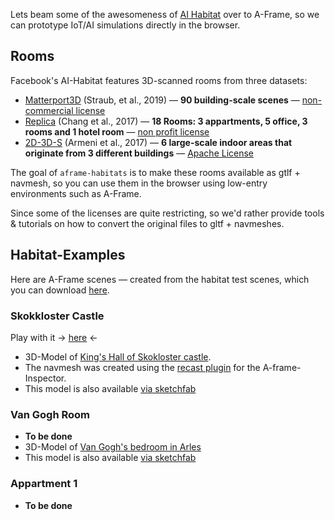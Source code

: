 Lets beam some of the awesomeness of [AI Habitat](https://aihabitat.org/) over to A-Frame, so we can prototype IoT/AI simulations directly in the browser.

## Rooms

Facebook's AI-Habitat features 3D-scanned rooms from three datasets:

* [Matterport3D](https://niessner.github.io/Matterport/) (Straub, et al., 2019) — **90 building-scale scenes** — [non-commercial license](http://kaldir.vc.in.tum.de/matterport/MP_TOS.pdf)
* [Replica](https://github.com/facebookresearch/Replica-Dataset) (Chang et al., 2017)  — **18 Rooms: 3 appartments, 5 office, 3 rooms and 1 hotel room** — [non profit license](https://github.com/facebookresearch/Replica-Dataset/blob/master/LICENSE)
* [2D-3D-S](https://github.com/alexsax/2D-3D-Semantics) (Armeni et al., 2017) — **6 large-scale indoor areas that originate from 3 different buildings** — [Apache License](https://github.com/alexsax/2D-3D-Semantics/blob/master/LICENSE)

The goal of `aframe-habitats` is to make these rooms available as gtlf + navmesh, so you can use them in the browser using low-entry environments such as A-Frame.

Since some of the licenses are quite restricting, so we'd rather provide tools & tutorials on how to convert the original files to gltf + navmeshes.

## Habitat-Examples

Here are A-Frame scenes — created from the habitat test scenes, which you can download [here](http://dl.fbaipublicfiles.com/habitat/habitat-test-scenes.zip).

### Skokkloster Castle

Play with it → [here](habitats/skokloster-castle) ←

- 3D-Model of [King's Hall of Skokloster castle](https://en.wikipedia.org/wiki/Skokloster_Castle).
- The navmesh was created using the [recast plugin](https://github.com/donmccurdy/aframe-inspector-plugin-recast) for the A-frame-Inspector.
- This model is also available [via sketchfab](https://sketchfab.com/3d-models/the-king-s-hall-d18155613363445b9b68c0c67196d98d)

### Van Gogh Room
- **To be done**
- 3D-Model of [Van Gogh's bedroom in Arles](https://en.wikipedia.org/wiki/Bedroom_in_Arles)  
- This model is also available [via sketchfab](https://sketchfab.com/3d-models/van-gogh-room-311d052a9f034ba8bce55a1a8296b6f9)


### Appartment 1
- **To be done**
